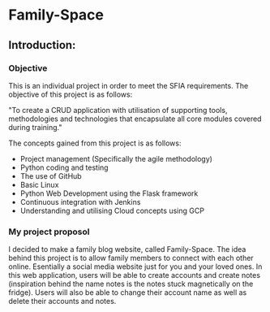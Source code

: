 #   **Family-Space**

## Introduction: 
### Objective

This is an individual project in order to meet the SFIA requirements. The objective of this project is as follows: 

"To create a CRUD application with utilisation of supporting tools,
methodologies and technologies that encapsulate all core modules
covered during training." 

The concepts gained from this project is as follows: 
- Project management (Specifically the agile methodology)
- Python coding and testing
- The use of GitHub
- Basic Linux
- Python Web Development using the Flask framework
- Continuous integration with Jenkins
- Understanding and utilising Cloud concepts using GCP


### My project proposol 
I decided to make a family blog website, called Family-Space. The idea behind this project is to allow family members to connect
with each other online. Esentially a social media website just for you and your loved ones. In this web application,
users will be able to create accounts and create notes (inspiration behind the name notes is the notes stuck magnetically on the fridge).
Users will also be able to change their account name as well as delete their accounts and notes.  

